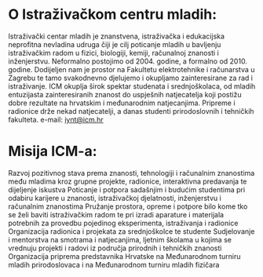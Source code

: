 # O Istraživačkom centru mladih:
Istraživački centar mladih je znanstvena, istraživačka i edukacijska neprofitna nevladina udruga čiji je cilj poticanje mladih u bavljenju istraživačkim radom u fizici, biologiji, kemiji, računalnoj znanosti i inženjerstvu.
Neformalno postojimo od 2004. godine, a formalno od 2010. godine. Dodijeljen nam je prostor na Fakultetu elektrotehnike i računarstva u Zagrebu te tamo svakodnevno djelujemo i okupljamo zainteresirane za rad i istraživanje.
ICM okuplja širok spektar studenata i srednjoškolaca, od mladih entuzijasta zainteresiranih znanost do uspješnih natjecatelja koji postižu dobre rezultate na hrvatskim i međunarodnim natjecanjima. Pripreme i radionice drže nekad natjecatelji, a danas studenti prirodoslovnih i tehničkih fakulteta.
e-mail: iynt@icm.hr
 
# Misija ICM-a:
Razvoj pozitivnog stava prema znanosti, tehnologiji i računalnim znanostima među mladima kroz grupne projekte, radionice, interaktivna predavanja te dijeljenje iskustva
Poticanje i potpora sadašnjim i budućim studentima pri odabiru karijere u znanosti, istraživačkoj djelatnosti, inženjerstvu i računalnim znanostima
Pružanje prostora, opreme i potpore bilo kome tko se želi baviti istraživačkim radom te pri izradi aparature i materijala potrebnih za provedbu pojedinog eksperimenta, istraživanja i radionice
Organizacija radionica i projekata za srednjoškolce te studente
Sudjelovanje i mentorstva na smotrama i natjecanjima, ljetnim školama u kojima se vrednuju projekti i radovi iz područja prirodnih i tehničkih znanosti
Organizacija priprema predstavnika Hrvatske na Međunarodnom turniru mladih prirodoslovaca i na  Međunarodnom turniru mladih fizičara